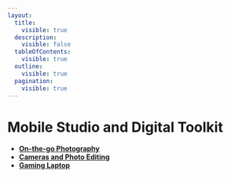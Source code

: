 ```yaml
---
layout:
  title:
    visible: true
  description:
    visible: false
  tableOfContents:
    visible: true
  outline:
    visible: true
  pagination:
    visible: true
---
```


# Mobile Studio and Digital Toolkit

* [**On-the-go Photography**](on-the-go-photography.md)
* [**Cameras and Photo Editing**](cameras-and-photo-editing.md)
* [**Gaming Laptop**](gaming-laptop.md)


